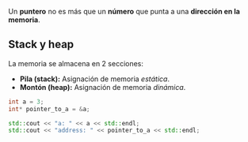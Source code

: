 Un **puntero** no es más que un **número** que punta a una **dirección en la memoria**.

## Stack y heap

La memoria se almacena en 2 secciones:

- **Pila (stack):** Asignación de memoria *estática*.
- **Montón (heap):** Asignación de memoria *dinámica*.

```cpp
int a = 3;
int* pointer_to_a = &a;

std::cout << "a: " << a << std::endl;
std::cout << "address: " << pointer_to_a << std::endl;
```
